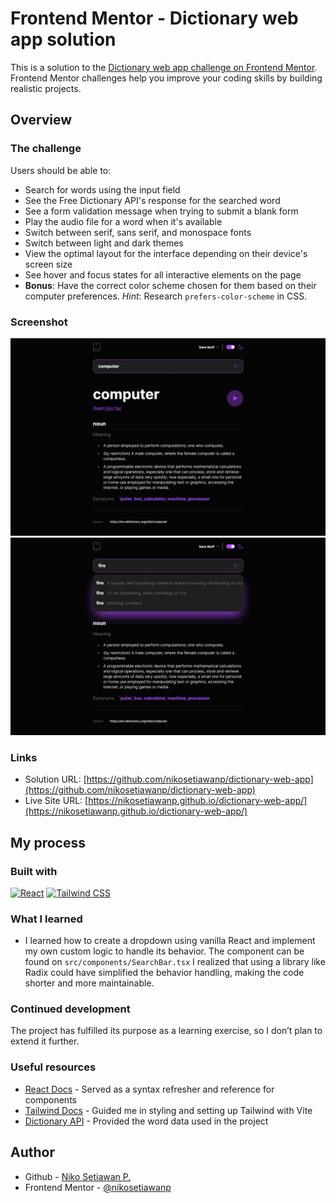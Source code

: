 # Frontend Mentor - Dictionary web app solution

This is a solution to the [Dictionary web app challenge on Frontend Mentor](https://www.frontendmentor.io/challenges/dictionary-web-app-h5wwnyuKFL). Frontend Mentor challenges help you improve your coding skills by building realistic projects.

## Overview

### The challenge

Users should be able to:

- Search for words using the input field
- See the Free Dictionary API's response for the searched word
- See a form validation message when trying to submit a blank form
- Play the audio file for a word when it's available
- Switch between serif, sans serif, and monospace fonts
- Switch between light and dark themes
- View the optimal layout for the interface depending on their device's screen size
- See hover and focus states for all interactive elements on the page
- **Bonus**: Have the correct color scheme chosen for them based on their computer preferences. _Hint_: Research `prefers-color-scheme` in CSS.

### Screenshot

![screenshot](./screenshots/screenshot.jpeg)
![screenshot-dropdown](./screenshots/screenshot-dropdown.jpeg)

### Links

- Solution URL: [https://github.com/nikosetiawanp/dictionary-web-app](https://github.com/nikosetiawanp/dictionary-web-app)
- Live Site URL: [https://nikosetiawanp.github.io/dictionary-web-app/](https://nikosetiawanp.github.io/dictionary-web-app/)

## My process

### Built with

[![React](https://img.shields.io/badge/React-%2320232a.svg?logo=react&logoColor=%2361DAFB)](#)
[![Tailwind CSS](https://img.shields.io/badge/Tailwind%20CSS-%2338B2AC.svg?logo=tailwind-css&logoColor=white)](#)

### What I learned

- I learned how to create a dropdown using vanilla React and implement my own custom logic to handle its behavior. The component can be found on `src/components/SearchBar.tsx`
  I realized that using a library like Radix could have simplified the behavior handling, making the code shorter and more maintainable.

### Continued development

The project has fulfilled its purpose as a learning exercise, so I don’t plan to extend it further.

### Useful resources

- [React Docs](https://react.dev/) - Served as a syntax refresher and reference for components
- [Tailwind Docs](https://tailwindcss.com/docs/installation/using-vite) - Guided me in styling and setting up Tailwind with Vite
- [Dictionary API](https://dictionaryapi.dev/) - Provided the word data used in the project

## Author

- Github - [Niko Setiawan P.](https://github.com/nikosetiawanp)
- Frontend Mentor - [@nikosetiawanp](https://www.frontendmentor.io/profile/nikosetiawanp)
